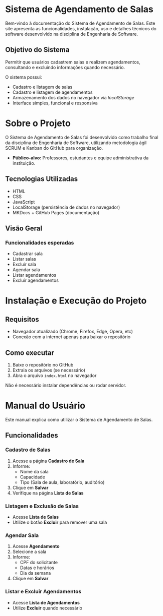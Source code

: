 # Sistema de Agendamento de Salas

Bem-vindo à documentação do Sistema de Agendamento de Salas.
Este site apresenta as funcionalidades, instalação, uso e detalhes técnicos do software desenvolvido na disciplina de Engenharia de Software.

## Objetivo do Sistema

Permitir que usuários cadastrem salas e realizem agendamentos, consultando e excluindo informações quando necessário.

O sistema possui:

- Cadastro e listagem de salas
- Cadastro e listagem de agendamentos
- Armazenamento dos dados no navegador via *localStorage*
- Interface simples, funcional e responsiva

# Sobre o Projeto

O Sistema de Agendamento de Salas foi desenvolvido como trabalho final da disciplina de Engenharia de Software, utilizando metodologia ágil SCRUM e Kanban do GitHub para organização.

- **Público-alvo:** Professores, estudantes e equipe administrativa da instituição.

## Tecnologias Utilizadas

- HTML
- CSS
- JavaScript
- LocalStorage (persistência de dados no navegador)
- MKDocs + GitHub Pages (documentação)

## Visão Geral

### Funcionalidades esperadas
- Cadastrar sala
- Listar salas
- Excluir sala
- Agendar sala
- Listar agendamentos
- Excluir agendamentos

# Instalação e Execução do Projeto

## Requisitos
- Navegador atualizado (Chrome, Firefox, Edge, Opera, etc)
- Conexão com a internet apenas para baixar o repositório

## Como executar

1. Baixe o repositório no GitHub
2. Extraia os arquivos (se necessário)
3. Abra o arquivo `index.html` no navegador

Não é necessário instalar dependências ou rodar servidor.

# Manual do Usuário

Este manual explica como utilizar o Sistema de Agendamento de Salas.

## Funcionalidades

### Cadastro de Salas
1. Acesse a página **Cadastro de Sala**
2. Informe:
   - Nome da sala
   - Capacidade
   - Tipo (Sala de aula, laboratório, auditório)
3. Clique em **Salvar**
4. Verifique na página **Lista de Salas**

### Listagem e Exclusão de Salas
- Acesse **Lista de Salas**
- Utilize o botão **Excluir** para remover uma sala

### Agendar Sala
1. Acesse **Agendamento**
2. Selecione a sala
3. Informe:
   - CPF do solicitante
   - Datas e horários
   - Dia da semana
4. Clique em **Salvar**

### Listar e Excluir Agendamentos
- Acesse **Lista de Agendamentos**
- Utilize **Excluir** quando necessário

